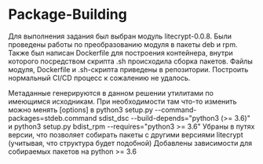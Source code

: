 # Package-Building

  Для выполнения задания был выбран модуль litecrypt-0.0.8.
  Были проведены работы по преобразованию модуля в пакеты deb и rpm. Также был написан Dockerfile для построения контейнера, внутри которого посредством скрипта .sh происходила сборка пакетов.
  Файлы модуля, Dockerfile и .sh-скрипта приведены в репозитории. Построить нормальный CI/CD процесс к сожалению не удалось.

  Метаданные генерируются в данном решении утилитами по имеющимся исходникам. При необходимости там что-то изменить можно менять [options] в 
  python3 setup.py --command-packages=stdeb.command sdist_dsc --build-depends="python3 (>= 3.6)" и python3 setup.py bdist_rpm --requires="python3 >= 3.6"
  Убраны в путях версии, что позволяет собирать пакеты с другими версиями litecrypt (учитывая, что структура будет подобной)
  Добавлены зависимости для собираемых пакетов на python >= 3.6
  
